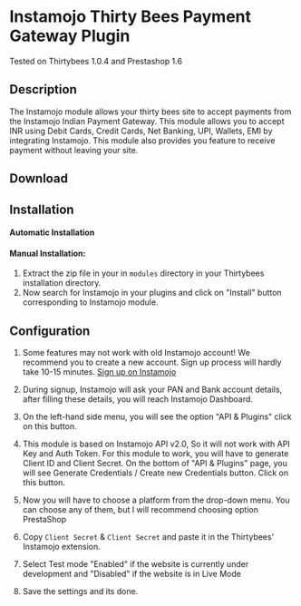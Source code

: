 # Instamojo Thirty Bees Payment Gateway Plugin

Tested on Thirtybees 1.0.4 and Prestashop 1.6

## Description

The Instamojo module allows your thirty bees site to accept payments from the Instamojo Indian Payment Gateway. This module allows you to accept INR using Debit Cards, Credit Cards, Net Banking, UPI, Wallets, EMI by integrating Instamojo. This module also provides you feature to receive payment without leaving your site.

## Download

## Installation

#### Automatic Installation

#### Manual Installation:

1. Extract the zip file in your in `modules` directory in your Thirtybees installation directory.
4. Now search for Instamojo in your plugins and click on "Install" button corresponding to Instamojo module.

## Configuration

1. Some features may not work with old Instamojo account! We recommend you to create a new account. Sign up process will hardly take 10-15 minutes.
[Sign up on Instamojo](http://arngr.tk/instamojo?utm_source=thirtybees&utm_medium=ecommerce-module&utm_campaign=github&utm_content=help-signup)

2. During signup, Instamojo will ask your PAN and Bank account details, after filling these details, you will reach Instamojo Dashboard.

3. On the left-hand side menu, you will see the option "API & Plugins" click on this button.

4. This module is based on Instamojo API v2.0, So it will not work with API Key and Auth Token. For this module to work, you will have to generate Client ID and Client Secret. On the bottom of "API & Plugins" page, you will see Generate Credentials / Create new Credentials button. Click on this button.

5. Now you will have to choose a platform from the drop-down menu. You can choose any of them, but I will recommend choosing option PrestaShop

6. Copy `Client Secret` & `Client Secret` and paste it in the Thirtybees' Instamojo extension.

7. Select Test mode "Enabled" if the website is currently under development and "Disabled" if the website is in Live Mode

8. Save the settings and its done.
 
